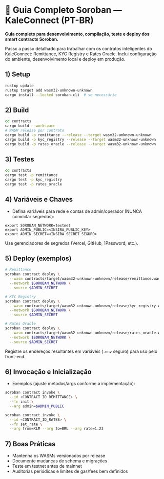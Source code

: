 # 🦀 Guia Completo Soroban — KaleConnect (PT-BR)

**Guia completo para desenvolvimento, compilação, teste e deploy dos smart contracts Soroban.**

Passo a passo detalhado para trabalhar com os contratos inteligentes do KaleConnect: Remittance, KYC Registry e Rates Oracle. Inclui configuração do ambiente, desenvolvimento local e deploy em produção.

## 1) Setup
```bash
rustup update
rustup target add wasm32-unknown-unknown
cargo install --locked soroban-cli  # se necessário
```

## 2) Build
```bash
cd contracts
cargo build --workspace
# WASM release por contrato
cargo build -p remittance --release --target wasm32-unknown-unknown
cargo build -p kyc_registry --release --target wasm32-unknown-unknown
cargo build -p rates_oracle --release --target wasm32-unknown-unknown
```

## 3) Testes
```bash
cd contracts
cargo test -p remittance
cargo test -p kyc_registry
cargo test -p rates_oracle
```

## 4) Variáveis e Chaves
- Defina variáveis para rede e contas de admin/operador (NUNCA commitar segredos):
```
export SOROBAN_NETWORK=testnet
export ADMIN_PUBLIC=<INSIRA_PUBLIC_KEY>
export ADMIN_SECRET=<INSIRA_SECRET_SEGURO>
```
Use gerenciadores de segredos (Vercel, GitHub, 1Password, etc.).

## 5) Deploy (exemplos)
```bash
# Remittance
soroban contract deploy \
  --wasm contracts/target/wasm32-unknown-unknown/release/remittance.wasm \
  --network $SOROBAN_NETWORK \
  --source $ADMIN_SECRET

# KYC Registry
soroban contract deploy \
  --wasm contracts/target/wasm32-unknown-unknown/release/kyc_registry.wasm \
  --network $SOROBAN_NETWORK \
  --source $ADMIN_SECRET

# Rates Oracle
soroban contract deploy \
  --wasm contracts/target/wasm32-unknown-unknown/release/rates_oracle.wasm \
  --network $SOROBAN_NETWORK \
  --source $ADMIN_SECRET
```
Registre os endereços resultantes em variáveis (`.env` seguro) para uso pelo front-end.

## 6) Invocação e Inicialização
- Exemplos (ajuste métodos/args conforme a implementação):
```bash
soroban contract invoke \
  --id <CONTRACT_ID_REMITTANCE> \
  --fn init \
  --arg admin=$ADMIN_PUBLIC

soroban contract invoke \
  --id <CONTRACT_ID_RATES> \
  --fn set_rate \
  --arg from=XLM --arg to=BRL --arg rate=1.23
```

## 7) Boas Práticas
- Mantenha os WASMs versionados por release
- Documente mudanças de schema e migrações
- Teste em testnet antes de mainnet
- Auditorias periódicas e limites de gas/fees bem definidos

